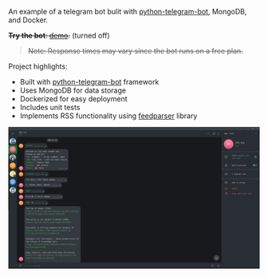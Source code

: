 An example of a telegram bot bulit with [python-telegram-bot](https://github.com/python-telegram-bot/python-telegram-bot), MongoDB, and Docker.

~~**Try the bot**: [demo](https://t.me/demo_eqsdxr_bot).~~ (turned off)

> ~~Note: Response times may vary since the bot runs on a free plan.~~

Project highlights:
- Built with [python-telegram-bot](https://github.com/python-telegram-bot/python-telegram-bot) framework
- Uses MongoDB for data storage
- Dockerized for easy deployment
- Includes unit tests
- Implements RSS functionality using [feedparser](https://pypi.org/project/feedparser/) library



![screenshot](assets/screenshot.jpg)
